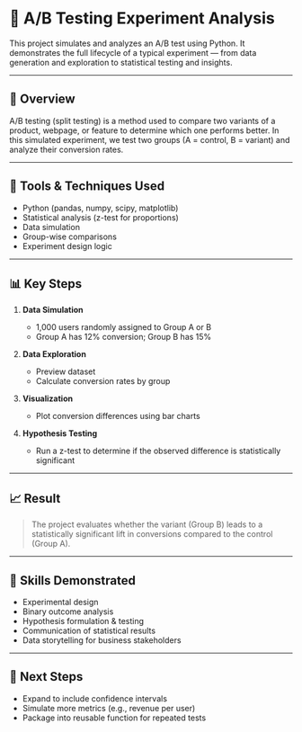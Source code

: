 # 🧪 A/B Testing Experiment Analysis

This project simulates and analyzes an A/B test using Python. It demonstrates the full lifecycle of a typical experiment — from data generation and exploration to statistical testing and insights.

---

## 📌 Overview

A/B testing (split testing) is a method used to compare two variants of a product, webpage, or feature to determine which one performs better. In this simulated experiment, we test two groups (A = control, B = variant) and analyze their conversion rates.

---

## 🔧 Tools & Techniques Used

- Python (pandas, numpy, scipy, matplotlib)
- Statistical analysis (z-test for proportions)
- Data simulation
- Group-wise comparisons
- Experiment design logic

---

## 📊 Key Steps

1. **Data Simulation**  
   - 1,000 users randomly assigned to Group A or B  
   - Group A has 12% conversion; Group B has 15%

2. **Data Exploration**  
   - Preview dataset  
   - Calculate conversion rates by group

3. **Visualization**  
   - Plot conversion differences using bar charts

4. **Hypothesis Testing**  
   - Run a z-test to determine if the observed difference is statistically significant

---

## 📈 Result

> The project evaluates whether the variant (Group B) leads to a statistically significant lift in conversions compared to the control (Group A).

---

## 🧠 Skills Demonstrated

- Experimental design
- Binary outcome analysis
- Hypothesis formulation & testing
- Communication of statistical results
- Data storytelling for business stakeholders

---

## 🚀 Next Steps

- Expand to include confidence intervals
- Simulate more metrics (e.g., revenue per user)
- Package into reusable function for repeated tests



